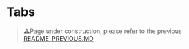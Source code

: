 # Tabs

> :warning:Page under construction, please refer to the previous [README_PREVIOUS.MD](../../README_PREVIOUS.MD)


